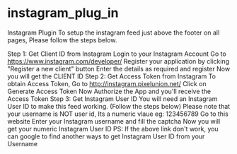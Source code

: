 # instagram_plug_in
Instagram Plugin
To setup the instagram feed just above the footer on all pages, Please follow the steps below.

Step 1: Get Client ID from Instagram
Login to your Instagram Account
Go to https://www.instagram.com/developer/
Register your application by clicking "Register a new client" button
Enter the details as required and register
Now you will get the CLIENT ID
Step 2: Get Access Token from Instagram
To obtain Access Token, Go to http://instagram.pixelunion.net/
Click on Generate Access Token
Now Authorize the App and you'll receive the Access Token
Step 3: Get Instagram User ID
 You will need an Instagram User ID to make this feed working. (Follow the steps below) 
 Please note that your username is NOT user id, Its a numeric vlaue eg: 123456789
Go to this website
Enter your Instagram username and fill the captcha
Now you will get your numeric Instagram User ID
PS: If the above link don't work, you can google to find another ways to get Instagram User ID from your Username
